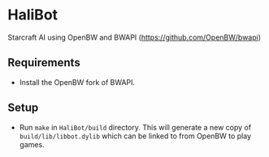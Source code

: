 # HaliBot
Starcraft AI using OpenBW and BWAPI (https://github.com/OpenBW/bwapi)

## Requirements
- Install the OpenBW fork of BWAPI.

## Setup
- Run `make` in `HaliBot/build` directory.  This will generate a new copy of `build/lib/libbot.dylib` which can be linked to from OpenBW to play games.
